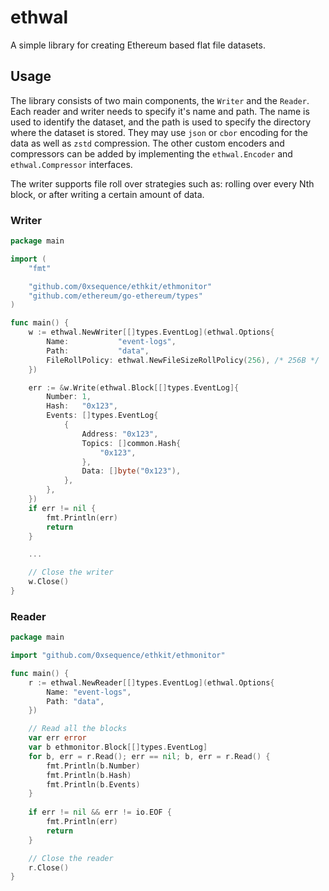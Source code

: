 # ethwal

A simple library for creating Ethereum based flat file datasets.

## Usage

The library consists of two main components, the `Writer` and the `Reader`. Each reader and writer needs to specify it's name and path. The name is used to identify the dataset, and the path is used to specify the directory where the dataset is stored.
They may use ``json`` or ``cbor`` encoding for the data as well as ``zstd`` compression. The other custom encoders and compressors can be added by implementing the `ethwal.Encoder` and `ethwal.Compressor` interfaces.

The writer supports file roll over strategies such as: rolling over every Nth block, or after writing a certain amount of data.

### Writer

```go
package main

import (
	"fmt"

	"github.com/0xsequence/ethkit/ethmonitor"
	"github.com/ethereum/go-ethereum/types"
)

func main() {
	w := ethwal.NewWriter[[]types.EventLog](ethwal.Options{
		Name:           "event-logs",
		Path:           "data",
		FileRollPolicy: ethwal.NewFileSizeRollPolicy(256), /* 256B */
	})

	err := &w.Write(ethwal.Block[[]types.EventLog]{
		Number: 1,
		Hash:   "0x123",
		Events: []types.EventLog{
			{
				Address: "0x123",
				Topics: []common.Hash{
					"0x123",
				},
				Data: []byte("0x123"),
			},
		},
	})
	if err != nil {
		fmt.Println(err)
		return
	}

	...

	// Close the writer
	w.Close()
}
```

### Reader

```go
package main

import "github.com/0xsequence/ethkit/ethmonitor"

func main() {
	r := ethwal.NewReader[[]types.EventLog](ethwal.Options{
		Name: "event-logs",
		Path: "data",
	})

	// Read all the blocks
	var err error
	var b ethmonitor.Block[[]types.EventLog]
	for b, err = r.Read(); err == nil; b, err = r.Read() {
		fmt.Println(b.Number)
		fmt.Println(b.Hash)
		fmt.Println(b.Events)
	}
	
	if err != nil && err != io.EOF {
		fmt.Println(err)
		return
	}

	// Close the reader 
	r.Close()
}
```